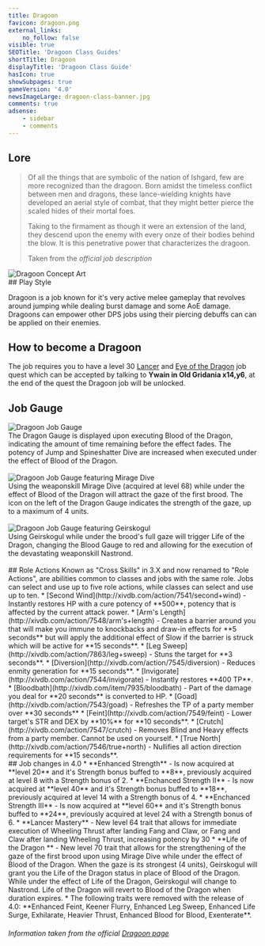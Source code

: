 ```yaml
---
title: Dragoon
favicon: dragoon.png
external_links:
    no_follow: false
visible: true
SEOTitle: 'Dragoon Class Guides'
shortTitle: Dragoon
displayTitle: 'Dragoon Class Guide'
hasIcon: true
showSubpages: true
gameVersion: '4.0'
newsImageLarge: dragoon-class-banner.jpg
comments: true
adsense:
    - sidebar
    - comments
---
```


## Lore
<div class="row">
  <div class="col-md-6">
      <blockquote>
          <p>Of all the things that are symbolic of the nation of Ishgard, few are more recognized than the dragoon. Born amidst the timeless conflict between men and dragons, these lance-wielding knights have developed an aerial style of combat, that they might better pierce the scaled hides of their mortal foes.</p>
          <p>Taking to the firmament as though it were an extension of the land, they descend upon the enemy with every onze of their bodies behind the blow. It is this penetrative power that characterizes the dragoon.</p>
          <footer>Taken from the <cite title="Source Title">official job description</cite></footer>
    </blockquote>
  </div>
  
  <div class="col-md-4">
      <img src="http://fellcleave.com/user/pages/04.jobs/05.dragoon/dragoon-concept-art.png" alt="Dragoon Concept Art">
  </div>   
</div>
## Play Style

Dragoon is a job known for it's very active melee gameplay that revolves around jumping while dealing burst damage and some AoE damage. Dragoons can empower other DPS jobs using their piercing debuffs can can be applied on their enemies.

## How to become a Dragoon
The job requires you to have a level 30 [Lancer](http://fellcleave.com/classes/lancer) and [Eye of the Dragon](http://xivdb.com/quest/66603/eye+of+the+dragon) job quest which can be accepted by talking to **Ywain in Old Gridania x14,y6**, at the end of the quest the Dragoon job will be unlocked.

## Job Gauge
<div class="row">
  <div class="col-md-5">
 <img src="http://fellcleave.com/user/pages/04.jobs/05.dragoon/dragoon-job-gauge.png" alt="Dragoon Job Gauge">
  </div>
   <div class="col-md-5">
     The Dragon Gauge is displayed upon executing Blood of the Dragon, indicating the amount of time remaining before the effect fades. The potency of Jump and Spineshatter Dive are increased when executed under the effect of Blood of the Dragon.
  </div>   
</div>
<br />
<div class="row">
  <div class="col-md-5">
      <img src="http://fellcleave.com/user/pages/04.jobs/05.dragoon/dragoon-job-gauge-mirage-dive.png" alt="Dragoon Job Gauge featuring Mirage Dive">
  </div>
   <div class="col-md-5">
      Using the weaponskill Mirage Dive (acquired at level 68) while under the effect of Blood of the Dragon will attract the gaze of the first brood. The icon on the left of the Dragon Gauge indicates the strength of the gaze, up to a maximum of 4 units.
  </div>   
</div>
<br />
<div class="row">
  <div class="col-md-5">
      <img src="http://fellcleave.com/user/pages/04.jobs/05.dragoon/dragoon-job-gauge-geirskogul.png" alt="Dragoon Job Gauge featuring Geirskogul">
  </div>
   <div class="col-md-5">
      Using Geirskogul while under the brood's full gaze will trigger Life of the Dragon, changing the Blood Gauge to red and allowing for the execution of the devastating weaponskill Nastrond.
  </div>   
</div>
<br />
## Role Actions
Known as "Cross Skills" in 3.X and now renamed to "Role Actions", are abilities common to classes and jobs with the same role.
Jobs can select and use up to five role actions, while classes can select and use up to ten.
* [Second Wind](http://xivdb.com/action/7541/second+wind) - Instantly restores HP with a cure potency of **500**, potency that is affected by the current attack power.
* [Arm's Length](http://xivdb.com/action/7548/arm's+length) - Creates a barrier around you that will make you immune to knockbacks and draw-in effects for **5 seconds** but will apply the additional effect of Slow if the barrier is struck which will be active for **15 seconds**.
* [Leg Sweep](http://xivdb.com/action/7863/leg+sweep) - Stuns the target for **3 seconds**.
* [Diversion](http://xivdb.com/action/7545/diversion) - Reduces enmity generation for **15 seconds**.
* [Invigorate](http://xivdb.com/action/7544/invigorate) - Instantly restores **400 TP**.
* [Bloodbath](http://xivdb.com/item/7935/bloodbath) - Part of the damage you deal for **20 seconds** is converted to HP.
* [Goad](http://xivdb.com/action/7543/goad) - Refreshes the TP of a party member over **30 seconds**
* [Feint](http://xivdb.com/action/7549/feint) - Lower target's STR and DEX by **10%** for **10 seconds**.
* [Crutch](http://xivdb.com/action/7547/crutch) - Removes Blind and Heavy effects from a party member. Cannot be used on yourself. 
* [True North](http://xivdb.com/action/7546/true+north) - Nullifies all action direction requirements for **15 seconds**.

<br />
## Job changes in 4.0
* **Enhanced Strength** - Is now acquired at **level 20** and it's Strength bonus buffed to **8**, previously acquired at level 8 with a Strength bonus of 2.
* **Enchanced Strength II** - Is now acquired at **level 40** and it's Strength bonus buffed to **18**, previously acquired at level 14 with a Strength bonus of 4.
* **Enchanced Strength III** - Is now acquired at **level 60** and it's Strength bonus buffed to **24**, previously acquired at level 24 with a Strength bonus of 6.
* **Lancer Mastery** - New level 64 trait that allows for immediate execution of Wheeling Thrust after landing Fang and Claw, or Fang and Claw after landing Wheeling Thrust, increasing potency by 30
* **Life of the Dragon ** - New level 70 trait that allows for the strengthening of the gaze of the first brood upon using Mirage Dive while under the effect of Blood of the Dragon. When the gaze is its strongest (4 units), Geirskogul will grant you the Life of the Dragon status in place of Blood of the Dragon. While under the effect of Life of the Dragon, Geirskogul will change to Nastrond. Life of the Dragon will revert to Blood of the Dragon when duration expires.
* The following traits were removed with the release of 4.0: **Enhanced Feint, Keener Flurry, Enhanced Leg Sweep, Enhanced Life Surge, Exhilarate, Heavier Thrust, Enhanced Blood for Blood, Exenterate**.




###### Information taken from the official <a href="http://na.finalfantasyxiv.com/jobguide/dragoon/">Dragoon page</a>